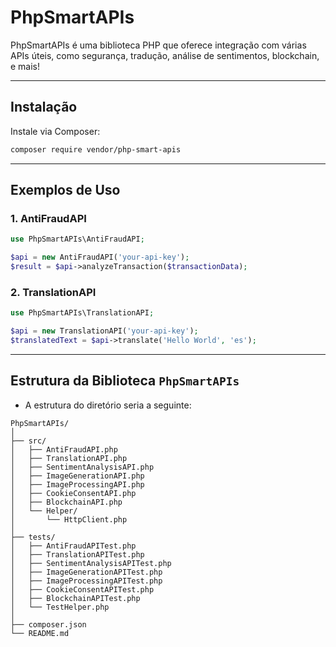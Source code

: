 # PhpSmartAPIs

PhpSmartAPIs é uma biblioteca PHP que oferece integração com várias APIs úteis, como segurança, tradução, análise de sentimentos, blockchain, e mais!

---

## Instalação

Instale via Composer:

```bash
composer require vendor/php-smart-apis
```

---

## Exemplos de Uso

### 1. AntiFraudAPI

```php
use PhpSmartAPIs\AntiFraudAPI;

$api = new AntiFraudAPI('your-api-key');
$result = $api->analyzeTransaction($transactionData);
```

### 2. TranslationAPI

```php
use PhpSmartAPIs\TranslationAPI;

$api = new TranslationAPI('your-api-key');
$translatedText = $api->translate('Hello World', 'es');
```

---

## Estrutura da Biblioteca `PhpSmartAPIs`

- A estrutura do diretório seria a seguinte:

```
PhpSmartAPIs/
│
├── src/
│   ├── AntiFraudAPI.php
│   ├── TranslationAPI.php
│   ├── SentimentAnalysisAPI.php
│   ├── ImageGenerationAPI.php
│   ├── ImageProcessingAPI.php
│   ├── CookieConsentAPI.php
│   ├── BlockchainAPI.php
│   └── Helper/
│       └── HttpClient.php
│
├── tests/
│   ├── AntiFraudAPITest.php
│   ├── TranslationAPITest.php
│   ├── SentimentAnalysisAPITest.php
│   ├── ImageGenerationAPITest.php
│   ├── ImageProcessingAPITest.php
│   ├── CookieConsentAPITest.php
│   ├── BlockchainAPITest.php
│   └── TestHelper.php
│
├── composer.json
└── README.md
```
